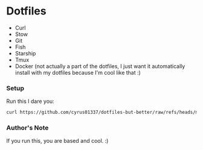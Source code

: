 # Dotfiles
- Curl
- Stow
- Git
- Fish
- Starship
- Tmux
- Docker (not actually a part of the dotfiles, I just want it automatically
install with my dotfiles because I'm cool like that :)

### Setup
Run this I dare you:
```sh
curl https://github.com/cyrus01337/dotfiles-but-better/raw/refs/heads/main/install.sh | bash
```

### Author's Note
If you run this, you are based and cool. :)
